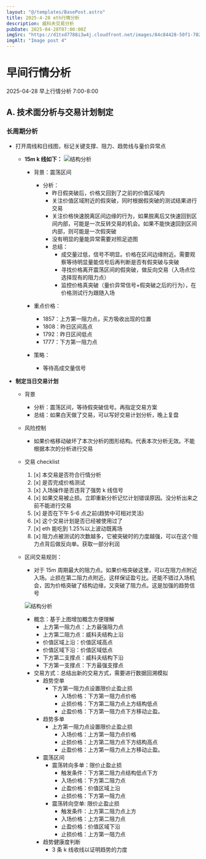 ```yaml
---
layout: "@/templates/BasePost.astro"
title: 2025-4-28 eth行情分析
description: 威科夫交易分析
pubDate: 2025-04-28T07:00:00Z
imgSrc: "https://d1txd7788i3w4j.cloudfront.net/images/84c84428-50f1-7025-b778-548a97e9da87/2025-04-27/1745796433764-eth-15m.jpg"
imgAlt: "Image post 4"
---
```


# 早间行情分析

2025-04-28 早上行情分析 7:00-8:00

## A. 技术面分析与交易计划制定

### 长周期分析

- 打开周线和日线图，标记关键支撑、阻力、趋势线与量价异常点

  - **15m k 线如下：**
    ![结构分析](https://d1txd7788i3w4j.cloudfront.net/images/84c84428-50f1-7025-b778-548a97e9da87/2025-04-27/1745796433764-eth-15m.jpg)

    - 背景：震荡区间
      - 分析：
        - 昨日假突破后，价格又回到了之前的价值区域内
        - 关注价值区域附近的假突破，同时根据假突破的测试结果进行交易
        - 关注价格快速脱离区间边缘的行为，如果脱离后又快速回到区间内部，可能是一次反转交易的机会。如果不能快速回到区间内部，则可能是一次假突破
        - 没有明显的量能异常需要对照足迹图
        - 总结：
          - 成交量过低，信号不明显。价格在区间边缘附近。需要观察等待明显量能信号后再判断是否有假突破与突破
          - 寻找价格离开震荡区间的假突破，做反向交易（入场点位选择现有的阻力点）
          - 监控价格真突破（量价异常信号+假突破之后的行为），在价格测试行为跟随入场
    - 重点价格：

      - 1857：上方第一阻力点，买方吸收出现的位置
      - 1808：昨日区间高点
      - 1792：昨日区间低点
      - 1777：下方第一阻力点

    - 策略：
      - 等待高成交量信号

- **制定当日交易计划**

  - 背景

    - 分析：震荡区间，等待假突破信号。再指定交易方案
    - 总结：如果白天做了交易，可以写好交易计划分析，晚上复盘

  - 风险控制
    - 如果价格移动破坏了本次分析的图形结构。代表本次分析无效。不能根据本次的分析进行交易
  - 交易 checklist

    1. [x] 本交易是否符合行情分析
    2. [x] 是否完成价格测试
    3. [x] 入场操作是否违背了强势 k 线信号
    4. [x] 如果交易被止损。立即重新分析记忆计划错误原因。没分析出来之前不能进行交易
    5. [x] 是否在下午 5-6 点之前(趋势中可相对灵活)
    6. [x] 这个交易计划是否已经被使用过了
    7. [x] eth 能吃到 1.25%以上波动既离场
    8. [x] 阻力点被测试的次数越多，它被突破时的力度越强，可以在这个阻力点背后做反向单。获取一部分利润

  - 区间交易规则：

    - 对于 15m 周期最大的阻力点。如果价格突破这里，可以在阻力点附近入场。止损在第二阻力点附近。这样保证盈亏比。还能不错过入场机会，因为价格突破了结构边缘，又突破了阻力点。这是加强的趋势信号

    ![结构分析](https://d1txd7788i3w4j.cloudfront.net/images/84c84428-50f1-7025-b778-548a97e9da87/2025-03-28/1743167232237-tradingview15m.jpg)

    - 概念：基于上图增加概念方便理解
      - 上方第一阻力点：上方最强阻力点
      - 上方第二阻力点：威科夫结构上沿
      - 价值区域上沿：价值区域高点
      - 价值区域下沿：价值区域低点
      - 下方第二支撑点：威科夫结构下沿
      - 下方第一支撑点：下方最强支撑点
    - 交易方式：总结出新的交易方式，需要进行数据回溯模拟
      - 趋势空单
        - 下方第一阻力点设置限价止盈止损
          - 入场价格：下方第一阻力点价格
          - 止损价格：下方第二阻力点上方结构低点
          - 止盈价格：下方第一阻力点下方移动止盈。
      - 趋势多单
        - 上方第一阻力点设置限价止盈止损
          - 入场价格：上方第一阻力点价格
          - 止损价格：上方第二阻力点下方结构高点
          - 止盈价格：上方第一阻力点上方移动止盈。
      - 震荡区间
        - 震荡转向多单：限价止盈止损
          - 触发条件：下方第二阻力点结构低点下方
          - 入场价格：下方第二阻力点
          - 止盈价格：价值区域上沿
          - 止损价格：下方第一阻力点
        - 震荡转向空单: 限价止盈止损
          - 触发条件：上方第二阻力点上方
          - 入场价格：上方第二阻力点
          - 止盈价格：价值区域下沿
          - 止损价格：上方第一阻力点
      - 趋势健康度判断
        - 3 条 k 线收线以证明趋势的力度
